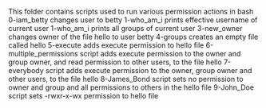 This folder contains scripts used to run various permission actions in bash
0-iam_betty changes user to betty
1-who_am_i prints effective username of current user
1-who_am_i prints all groups of current user
3-new_owner changes owner of the file hello to user betty
4-groups creates an empty file called hello
5-execute adds execute permission to hello file
6-multiple_permissions script adds execute permission to the owner and group owner, and read permission to other users, to the file hello
7-everybody script adds execute permission to the owner, group owner and other users, to the file hello
8-James_Bond script sets no permission to owner and group and all permissions to others in the hello file
9-John_Doe script sets -rwxr-x-wx permission to hello file

